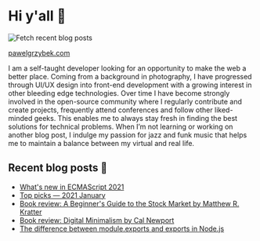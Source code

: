 # Hi y'all 👋

![Fetch recent blog posts](https://github.com/pawelgrzybek/pawelgrzybek/workflows/Fetch%20recent%20blog%20posts/badge.svg)

[pawelgrzybek.com](https://pawelgrzybek.com)

I am a self-taught developer looking for an opportunity to make the web a better place. Coming from a background in photography, I have progressed through UI/UX design into front-end development with a growing interest in other bleeding edge technologies. Over time I have become strongly involved in the open-source community where I regularly contribute and create projects, frequently attend conferences and follow other liked-minded geeks. This enables me to always stay fresh in finding the best solutions for technical problems. When I’m not learning or working on another blog post, I indulge my passion for jazz and funk music that helps me to maintain a balance between my virtual and real life.

## Recent blog posts 📝

<!-- FEED-START -->
- [What's new in ECMAScript 2021](https://pawelgrzybek.com/whats-new-in-ecmascript-2021/)
- [Top picks — 2021 January](https://pawelgrzybek.com/top-picks-2021-january/)
- [Book review: A Beginner's Guide to the Stock Market by Matthew R. Kratter](https://pawelgrzybek.com/book-review-a-beginners-guide-to-the-stock-market-by-matthew-r-kratter/)
- [Book review: Digital Minimalism by Cal Newport](https://pawelgrzybek.com/book-review-digital-minimalism-by-cal-newport/)
- [The difference between module.exports and exports in Node.js](https://pawelgrzybek.com/the-difference-between-module-exports-and-exports-in-node-js/)
<!-- FEED-END -->